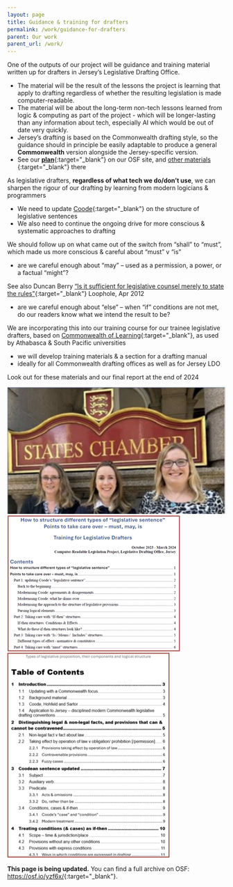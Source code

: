 ```yaml
---
layout: page
title: Guidance & training for drafters
permalink: /work/guidance-for-drafters
parent: Our work
parent_url: /work/
---
```


One of the outputs of our project will be guidance and training material written up for drafters in Jersey’s Legislative Drafting Office. 
* The material will be the result of the lessons the project is learning that apply to drafting regardless of whether the resulting legislation is made computer-readable.
* The material will be about the long-term non-tech lessons learned from logic & computing as part of the project - which will be longer-lasting than any information about tech, especially AI which would be out of date very quickly. 
* Jersey’s drafting is based on the Commonwealth drafting style, so the guidance should in principle be easily adaptable to produce a general **Commonwealth** version alongside the Jersey-specific version. 
* See our [**plan**](https://osf.io/nbrws){:target="_blank"} on our OSF site, and [other materials ](https://osf.io/vpwrs/){:target="_blank"} there

As legislative drafters, **regardless of what tech we do/don’t use**, we can sharpen the rigour of our drafting by learning from modern logicians & programmers
* We need to update [Coode](https://books.google.co.uk/books?id=hvQDAAAAQAAJ){:target="_blank"} on the structure of legislative sentences
* We also need to continue the ongoing drive for more conscious & systematic approaches to drafting

We should follow up on what came out of the switch from “shall” to “must”, which made us more conscious & careful about “must” v “is”
* are we careful enough about “may” – used as a permission, a power, or a factual “might”?

See also Duncan Berry [“Is it sufficient for legislative counsel merely to state the rules”](https://www.calc.ngo/sites/default/files/loophole/apr-2012.pdf){:target="_blank"} Loophole, Apr 2012
* are we careful enough about “else” – when “if” conditions are not met, do our readers know what we intend the result to be?

We are incorporating this into our training course for our trainee legislative drafters, based on [Commonwealth of Learning](https://www.col.org/projects/legislative-drafting/){:target="_blank"}, as used by Athabasca & South Pacific universities
* we will develop training materials & a section for a drafting manual
* ideally for all Commonwealth drafting offices as well as for Jersey LDO

Look out for these materials and our final report at the end of 2024

![Jersey's first trainee legislative drafters - born digital](/images/Trainees.png)
![Draft of non-tech training materials](/images/Non-techTraining.png)
![Draft of non-tech guidance](/images/NontechManual.png)

**This page is being updated.** You can find a full archive on OSF: <https://osf.io/yzf6x/>{:target="_blank"}.
